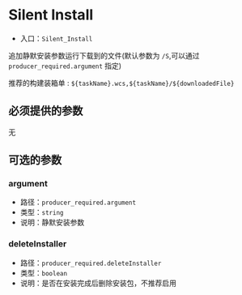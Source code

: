 # Silent Install

* 入口：`Silent_Install`

追加静默安装参数运行下载到的文件(默认参数为 `/S`,可以通过 `producer_required.argument` 指定)

推荐的构建装箱单 : `${taskName}.wcs,${taskName}/${downloadedFile}`

## 必须提供的参数

无

## 可选的参数

### argument

* 路径：`producer_required.argument`
* 类型：`string`
* 说明：静默安装参数

### deleteInstaller

* 路径：`producer_required.deleteInstaller`
* 类型：`boolean`
* 说明：是否在安装完成后删除安装包，不推荐启用
